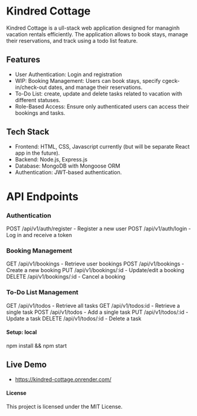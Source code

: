 # Kindred Cottage
Kindred Cottage is a ull-stack web application designed for managinh vacation rentals efficiently. The application allows to book stays, manage their reservations, and track using a todo list feature.

## Features
- User Authentication: Login and registration
- WIP: Booking Management: Users can book stays, specify cgeck-in/check-out dates, and manage their reservations.
- To-Do List: create, update and delete tasks related to vacation with different statuses.
- Role-Based Access: Ensure only authenticated users can access their bookings and tasks. 

## Tech Stack
- Frontend: HTML, CSS, Javascript currently (but will be separate React app in the future).
- Backend: Node.js, Express.js
- Database: MongoDB with Mongoose ORM
- Authentication: JWT-based authentication.

# API Endpoints
### Authentication
POST /api/v1/auth/register - Register a new user
POST /api/v1/auth/login - Log in and receive a token

### Booking Management
GET /api/v1/bookings - Retrieve user bookings
POST /api/v1/bookings - Create a new booking
PUT /api/v1/bookings/:id - Update/edit a booking
DELETE /api/v1/bookings/:id - Cancel a booking

### To-Do List Management
GET /api/v1/todos - Retrieve all tasks
GET /api/v1/todos:id - Retrieve a single task
POST /api/v1/todos - Add a single task
PUT /api/v1/todos/:id - Update a task
DELETE /api/v1/todos/:id - Delete a task

#### Setup: local
npm install && npm start

## Live Demo
- https://kindred-cottage.onrender.com/ 

#### License
This project is licensed under the MIT License.


